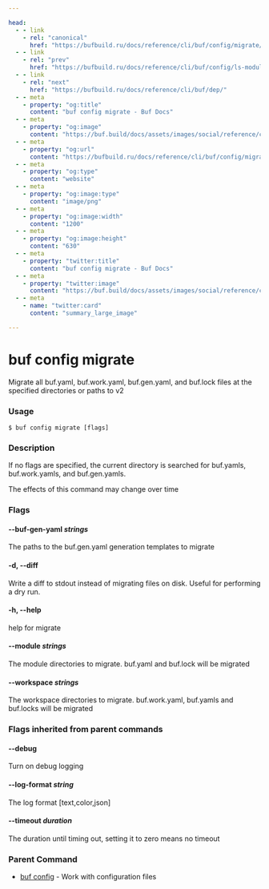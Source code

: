 ```yaml
---

head:
  - - link
    - rel: "canonical"
      href: "https://bufbuild.ru/docs/reference/cli/buf/config/migrate/"
  - - link
    - rel: "prev"
      href: "https://bufbuild.ru/docs/reference/cli/buf/config/ls-modules/"
  - - link
    - rel: "next"
      href: "https://bufbuild.ru/docs/reference/cli/buf/dep/"
  - - meta
    - property: "og:title"
      content: "buf config migrate - Buf Docs"
  - - meta
    - property: "og:image"
      content: "https://buf.build/docs/assets/images/social/reference/cli/buf/config/migrate.png"
  - - meta
    - property: "og:url"
      content: "https://bufbuild.ru/docs/reference/cli/buf/config/migrate/"
  - - meta
    - property: "og:type"
      content: "website"
  - - meta
    - property: "og:image:type"
      content: "image/png"
  - - meta
    - property: "og:image:width"
      content: "1200"
  - - meta
    - property: "og:image:height"
      content: "630"
  - - meta
    - property: "twitter:title"
      content: "buf config migrate - Buf Docs"
  - - meta
    - property: "twitter:image"
      content: "https://buf.build/docs/assets/images/social/reference/cli/buf/config/migrate.png"
  - - meta
    - name: "twitter:card"
      content: "summary_large_image"

---
```


# buf config migrate

Migrate all buf.yaml, buf.work.yaml, buf.gen.yaml, and buf.lock files at the specified directories or paths to v2

### Usage

```console
$ buf config migrate [flags]
```

### Description

If no flags are specified, the current directory is searched for buf.yamls, buf.work.yamls, and buf.gen.yamls.

The effects of this command may change over time

### Flags

#### \--buf-gen-yaml _strings_

The paths to the buf.gen.yaml generation templates to migrate

#### \-d, --diff

Write a diff to stdout instead of migrating files on disk. Useful for performing a dry run.

#### \-h, --help

help for migrate

#### \--module _strings_

The module directories to migrate. buf.yaml and buf.lock will be migrated

#### \--workspace _strings_

The workspace directories to migrate. buf.work.yaml, buf.yamls and buf.locks will be migrated

### Flags inherited from parent commands

#### \--debug

Turn on debug logging

#### \--log-format _string_

The log format \[text,color,json\]

#### \--timeout _duration_

The duration until timing out, setting it to zero means no timeout

### Parent Command

- [buf config](../) - Work with configuration files
